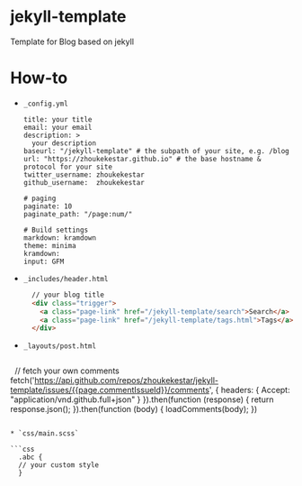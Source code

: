 # jekyll-template
Template for Blog based on jekyll

# How-to
* `_config.yml`

  ```
  title: your title
  email: your email
  description: > 
    your description
  baseurl: "/jekyll-template" # the subpath of your site, e.g. /blog
  url: "https://zhoukekestar.github.io" # the base hostname & protocol for your site
  twitter_username: zhoukekestar
  github_username:  zhoukekestar

  # paging
  paginate: 10
  paginate_path: "/page:num/"

  # Build settings
  markdown: kramdown
  theme: minima
  kramdown:
  input: GFM
  ```
  
* `_includes/header.html`

  ```html
    // your blog title
    <div class="trigger">
      <a class="page-link" href="/jekyll-template/search">Search</a>
      <a class="page-link" href="/jekyll-template/tags.html">Tags</a>
    </div>
  ```
  
* `_layouts/post.html`

  ```js
    // fetch your own comments
    fetch('https://api.github.com/repos/zhoukekestar/jekyll-template/issues/{{page.commentIssueId}}/comments', {
      headers: {
        Accept: "application/vnd.github.full+json"
      }
    }).then(function (response) {
      return response.json();
    }).then(function (body) {
      loadComments(body);
    })
  ```
  
* `css/main.scss`

  ```css
    .abc {
    // your custom style
    }
  ```
